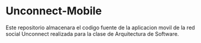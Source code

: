 # Unconnect-Mobile
Este repositorio almacenara el codigo fuente de la aplicacion movil de la red social Unconnect realizada para la clase de Arquitectura de Software.
